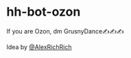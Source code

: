 # hh-bot-ozon

If you are Ozon, dm GrusnyDance✍️✍️✍️

Idea by [@AlexRichRich](https://github.com/AlexRichRich)
